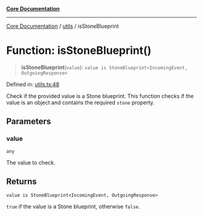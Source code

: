 [**Core Documentation**](../../README.md)

***

[Core Documentation](../../README.md) / [utils](../README.md) / isStoneBlueprint

# Function: isStoneBlueprint()

> **isStoneBlueprint**(`value`): `value is StoneBlueprint<IncomingEvent, OutgoingResponse>`

Defined in: [utils.ts:48](https://github.com/stonemjs/core/blob/85781fe5b87769612839dd6b850ba45186d357fa/src/utils.ts#L48)

Check if the provided value is a Stone blueprint.
This function checks if the value is an object and contains the required `stone` property.

## Parameters

### value

`any`

The value to check.

## Returns

`value is StoneBlueprint<IncomingEvent, OutgoingResponse>`

`true` if the value is a Stone blueprint, otherwise `false`.
